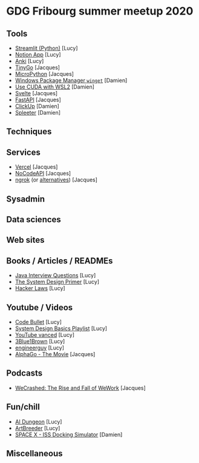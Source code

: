 # GDG Fribourg summer meetup 2020

## Tools

* [Streamlit (Python)](https://www.streamlit.io/) [Lucy]
* [Notion App](https://www.notion.so/) [Lucy]
* [Anki](https://ankiweb.net/) [Lucy]
* [TinyGo](https://tinygo.org/) [Jacques]
* [MicroPython](https://micropython.org/) [Jacques]
* [Windows Package Manager `winget`](https://docs.microsoft.com/en-us/windows/package-manager/winget/) [Damien]
* [Use CUDA with WSL2](https://docs.nvidia.com/cuda/wsl-user-guide/index.html#installing-wsl2) [Damien]
* [Svelte](https://svelte.dev/) [Jacques]
* [FastAPI](https://fastapi.tiangolo.com/) [Jacques]
* [ClickUp](https://clickup.com) [Damien]
* [Spleeter](https://github.com/deezer/spleeter) [Damien]

<!--
* [Unclutter](https://unclutterapp.com/) [Jacques]
* [Magnet](https://magnet.crowdcafe.com/) [Jacques]
* [Dash](https://kapeli.com/dash) [Jacques]
* [Puppeteer](https://pptr.dev/) [Jacques]
* [Pyppeteer](https://github.com/miyakogi/pyppeteer) [Jacques]
* [Chocolatey](https://chocolatey.org/) [Damien]
* [CutePDF editor](https://www.cutepdf-editor.com) [Lucy]
* [Mendeley](https://www.mendeley.com) [Lucy]
-->

## Techniques

## Services

* [Vercel](https://vercel.com/) [Jacques]
* [NoCodeAPI](https://nocodeapi.com/) [Jacques]
* [ngrok](https://ngrok.com/) (or [alternatives](https://chenhuijing.com/blog/tunnelling-services-for-exposing-localhost-to-the-web/)) [Jacques]

<!--
* [Paper Space](https://www.paperspace.com/) [Jacques]
* [Snowboy](https://snowboy.kitt.ai/) [Jacques]
* [Heroku](https://www.heroku.com/) [Damien]
* [io.adafruit.com](https://io.adafruit.com/) [Jacques]
* [D-Wave Leap](https://cloud.dwavesys.com/leap) [Lucy]
* [Quirck](https://algassert.com/quirk) [Lucy]
-->

## Sysadmin

## Data sciences

<!--
* [ArXiv sanity preserver](http://www.arxiv-sanity.com/) [Lucy]
* [IBM Data Asset eXchange](https://developer.ibm.com/exchanges/data/) [Lucy]
* [Kaggle](http://kaggle.com)[Lucy]
* [Leipzig Corpora Collection](http://wortschatz.uni-leipzig.de/en/download/) [Lucy]
-->

## Web sites

<!--
* [Paper we Love](https://paperswelove.org/) [Jacques]
* [Paper we Love (Zürich)](https://paperswelove.org/chapter/zurich/) [Jacques]
* [Papers With Code](https://paperswithcode.com/) [Jacques]
* [libhunt](https://www.libhunt.com/) [Lucy]
-->

## Books / Articles / READMEs

* [Java Interview Questions](https://blog.interviewmocha.com/java-interview-questions) [Lucy]
* [The System Design Primer](https://github.com/donnemartin/system-design-primer) [Lucy]
* [Hacker Laws](https://github.com/dwmkerr/hacker-laws) [Lucy]

<!--
* [The Pragmatic Programmer, 20th Anniversary Edition](https://pragprog.com/book/tpp20/the-pragmatic-programmer-20th-anniversary-edition) [Jacques]
* [(JS) byte-saving techniques](https://github.com/jed/140bytes/wiki/Byte-saving-techniques) [Lucy]
* [Your code can smell](https://www.makeuseof.com/tag/code-smells-fix/) [Lucy]
* [Styleguide git commit message](https://github.com/slashsbin/styleguide-git-commit-message) [Lucy]
-->

## Youtube / Videos

* [Code Bullet](https://www.youtube.com/channel/UC0e3QhIYukixgh5VVpKHH9Q) [Lucy]
* [System Design Basics Playlist](https://www.youtube.com/playlist?list=PLMCXHnjXnTnvo6alSjVkgxV-VH6EPyvoX) [Lucy]
* [YouTube vanced](https://vanced.app/) [Lucy]
* [3Blue1Brown](https://www.youtube.com/channel/UCYO_jab_esuFRV4b17AJtAw) [Lucy]
* [engineerguy](https://www.youtube.com/channel/UC2bkHVIDjXS7sgrgjFtzOXQ) [Lucy]
* [AlphaGo - The Movie](https://www.youtube.com/watch?v=WXuK6gekU1Y) [Jacques]


## Podcasts

* [WeCrashed: The Rise and Fall of WeWork](https://wondery.com/shows/we-crashed) [Jacques]

<!--
* [Changelog](https://changelog.com/podcasts) [Jacques]
* [Go Time](https://changelog.com/gotime) [Jacques]
* [Hackable](https://hackablepodcast.com/) [Jacques]
* [Darknet Diaries](https://darknetdiaries.com/)[Lucy]
* [Crazy/Genius](https://www.theatlantic.com/podcasts/crazygenius/) [Lucy]
-->

## Fun/chill

* [AI Dungeon](https://play.aidungeon.io/) [Lucy]
* [ArtBreeder](https://artbreeder.com/) [Lucy] 
* [SPACE X - ISS Docking Simulator](https://iss-sim.spacex.com/) [Damien]

<!--
* [It's Nicky Case!](https://ncase.me/) [Damien]
* [what the Javascript](https://speakerdeck.com/getify/what-the-javascript) [Lucy]
* [fuckitpy](https://github.com/ajalt/fuckitpy/blob/master/README.md) [Lucy]
* [fizz-buzz in tensorflow](https://joelgrus.com/2016/05/23/fizz-buzz-in-tensorflow/) [Lucy]
* [jsfuck](https://github.com/aemkei/jsfuck) [Lucy]
-->

## Miscellaneous

<!--
* [Polyform licenses](https://github.com/polyformproject/polyform) [Lucy]
* [MacBook layouts](https://github.com/HereThereBeMonsters/MacKeyboardLayout) [Lucy]
* [Python books](https://github.com/polyformproject/polyform-licenses) [Lucy]
-->
